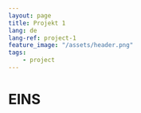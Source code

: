 ```yaml
---
layout: page
title: Projekt 1
lang: de 
lang-ref: project-1
feature_image: "/assets/header.png"
tags:
    - project
---
```


# EINS